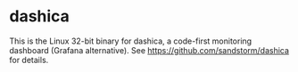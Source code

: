 # dashica

This is the Linux 32-bit binary for dashica, a code-first monitoring dashboard (Grafana alternative). See https://github.com/sandstorm/dashica for details.
